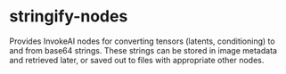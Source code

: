# stringify-nodes
Provides InvokeAI nodes for converting tensors (latents, conditioning) to and from base64 strings. These strings
can be stored in image metadata and retrieved later, or saved out to files with appropriate other nodes.
